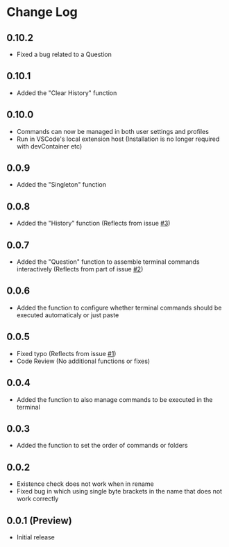 # Change Log

## 0.10.2
 - Fixed a bug related to a Question

## 0.10.1
 - Added the "Clear History" function

## 0.10.0
 - Commands can now be managed in both user settings and profiles
 - Run in VSCode's local extension host (Installation is no longer required with devContainer etc)

## 0.0.9
 - Added the "Singleton" function

## 0.0.8
 - Added the "History" function (Reflects from issue [#3](https://github.com/Angelmaneuver/command-launcher/issues/3))

## 0.0.7
 - Added the "Question" function to assemble terminal commands interactively (Reflects from part of issue [#2](https://github.com/Angelmaneuver/command-launcher/issues/2))

## 0.0.6
 - Added the function to configure whether terminal commands should be executed automaticaly or just paste

## 0.0.5
 - Fixed typo (Reflects from issue [#1](https://github.com/Angelmaneuver/command-launcher/issues/1))
 - Code Review (No additional functions or fixes)

## 0.0.4
 - Added the function to also manage commands to be executed in the terminal

## 0.0.3
 - Added the function to set the order of commands or folders

## 0.0.2
 - Existence check does not work when in rename
 - Fixed bug in which using single byte brackets in the name that does not work correctly

## 0.0.1 (Preview)

 - Initial release
